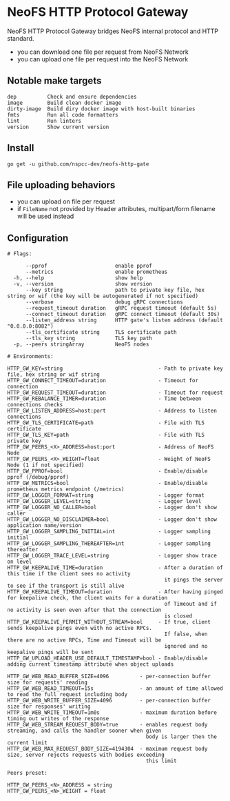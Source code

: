# NeoFS HTTP Protocol Gateway

NeoFS HTTP Protocol Gateway bridges NeoFS internal protocol and HTTP standard.
- you can download one file per request from NeoFS Network
- you can upload one file per request into the NeoFS Network

## Notable make targets

```
dep          Check and ensure dependencies
image        Build clean docker image
dirty-image  Build diry docker image with host-built binaries
fmts         Run all code formatters
lint         Run linters
version      Show current version
```

## Install

```go get -u github.com/nspcc-dev/neofs-http-gate```

## File uploading behaviors

- you can upload on file per request
- if `FileName` not provided by Header attributes, multipart/form filename will be used instead

## Configuration

```
# Flags:

      --pprof                      enable pprof
      --metrics                    enable prometheus
  -h, --help                       show help
  -v, --version                    show version
      --key string                 path to private key file, hex string or wif (the key will be autogenerated if not specified)
      --verbose                    debug gRPC connections
      --request_timeout duration   gRPC request timeout (default 5s)
      --connect_timeout duration   gRPC connect timeout (default 30s)
      --listen_address string      HTTP gate's listen address (default "0.0.0.0:8082")
      --tls_certificate string     TLS certificate path
      --tls_key string             TLS key path
  -p, --peers stringArray          NeoFS nodes

# Environments:

HTTP_GW_KEY=string                               - Path to private key file, hex string or wif string
HTTP_GW_CONNECT_TIMEOUT=duration                 - Timeout for connection
HTTP_GW_REQUEST_TIMEOUT=duration                 - Timeout for request
HTTP_GW_REBALANCE_TIMER=duration                 - Time between connections checks
HTTP_GW_LISTEN_ADDRESS=host:port                 - Address to listen connections
HTTP_GW_TLS_CERTIFICATE=path                     - File with TLS certificate
HTTP_GW_TLS_KEY=path                             - File with TLS private key
HTTP_GW_PEERS_<X>_ADDRESS=host:port              - Address of NeoFS Node
HTTP_GW_PEERS_<X>_WEIGHT=float                   - Weight of NeoFS Node (1 if not specified)
HTTP_GW_PPROF=bool                               - Enable/disable pprof (/debug/pprof)
HTTP_GW_METRICS=bool                             - Enable/disable prometheus metrics endpoint (/metrics)
HTTP_GW_LOGGER_FORMAT=string                     - Logger format
HTTP_GW_LOGGER_LEVEL=string                      - Logger level
HTTP_GW_LOGGER_NO_CALLER=bool                    - Logger don't show caller
HTTP_GW_LOGGER_NO_DISCLAIMER=bool                - Logger don't show application name/version
HTTP_GW_LOGGER_SAMPLING_INITIAL=int              - Logger sampling initial
HTTP_GW_LOGGER_SAMPLING_THEREAFTER=int           - Logger sampling thereafter
HTTP_GW_LOGGER_TRACE_LEVEL=string                - Logger show trace on level
HTTP_GW_KEEPALIVE_TIME=duration                  - After a duration of this time if the client sees no activity
                                                   it pings the server to see if the transport is still alive 
HTTP_GW_KEEPALIVE_TIMEOUT=duration               - After having pinged for keepalive check, the client waits for a duration
                                                   of Timeout and if no activity is seen even after that the connection
                                                   is closed
HTTP_GW_KEEPALIVE_PERMIT_WITHOUT_STREAM=bool     - If true, client sends keepalive pings even with no active RPCs.
                                                   If false, when there are no active RPCs, Time and Timeout will be
                                                   ignored and no keepalive pings will be sent
HTTP_GW_UPLOAD_HEADER_USE_DEFAULT_TIMESTAMP=bool - Enable/disable adding current timestamp attribute when object uploads

HTTP_GW_WEB_READ_BUFFER_SIZE=4096          - per-connection buffer size for requests' reading
HTTP_GW_WEB_READ_TIMEOUT=15s               - an amount of time allowed to read the full request including body
HTTP_GW_WEB_WRITE_BUFFER_SIZE=4096         - per-connection buffer size for responses' writing
HTTP_GW_WEB_WRITE_TIMEOUT=1m0s             - maximum duration before timing out writes of the response
HTTP_GW_WEB_STREAM_REQUEST_BODY=true       - enables request body streaming, and calls the handler sooner when given 
                                             body is larger then the current limit
HTTP_GW_WEB_MAX_REQUEST_BODY_SIZE=4194304  - maximum request body size, server rejects requests with bodies exceeding
                                             this limit

Peers preset:

HTTP_GW_PEERS_<N>_ADDRESS = string
HTTP_GW_PEERS_<N>_WEIGHT = float
```
